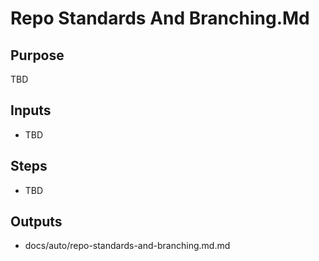 # Repo Standards And Branching.Md

## Purpose

TBD

## Inputs

- TBD

## Steps

- TBD

## Outputs

- docs/auto/repo-standards-and-branching.md.md
